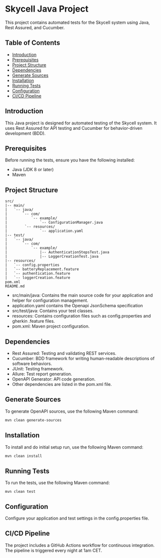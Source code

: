 # Skycell Java Project

This project contains automated tests for the Skycell system using Java, Rest Assured, and Cucumber.

## Table of Contents

- [Introduction](#introduction)
- [Prerequisites](#prerequisites)
- [Project Structure](#project-structure)
- [Dependencies](#dependencies)
- [Generate Sources](#generate-sources)
- [Installation](#installation)
- [Running Tests](#running-tests)
- [Configuration](#configuration)
- [CI/CD Pipeline](#cicd-pipeline)

## Introduction

This Java project is designed for automated testing of the Skycell system. It uses Rest Assured for API testing and Cucumber for behavior-driven development (BDD).

## Prerequisites

Before running the tests, ensure you have the following installed:

- Java (JDK 8 or later)
- Maven

## Project Structure

```text
src/
|-- main/
|   `-- java/
|       `-- com/
|           `-- example/
|               `-- ConfigurationManager.java
|        `-- resources/
|               `-- application.yaml
|-- test/
|   `-- java/
|       `-- com/
|           `-- example/
|               |-- AuthenticationStepsTest.java
|               |-- LoggerCreationTest.java
|-- resources/
|   `-- config.properties
|   `-- batteryReplacement.feature
|   `-- authentication.feature
|   `-- loggerCreation.feature
pom.xml
README.md
```

- src/main/java: Contains the main source code for your application and helper for configuration management.
- application.yaml contains the Openapi JsonSchema specification
- src/test/java: Contains your test classes.
- resources: Contains configuration files such as config.properties and gherkin .feature files.
- pom.xml: Maven project configuration.

## Dependencies
- Rest Assured: Testing and validating REST services.
- Cucumber: BDD framework for writing human-readable descriptions of software behaviors.
- JUnit: Testing framework.
- Allure: Test report generation.
- OpenAPI Generator: API code generation.
- Other dependencies are listed in the pom.xml file.

## Generate Sources
To generate OpenAPI sources, use the following Maven command:
```sh
mvn clean generate-sources
```

## Installation
To install and do initial setup run, use the following Maven command:
```sh
mvn clean install
```

## Running Tests
To run the tests, use the following Maven command:
```shell
mvn clean test
```

## Configuration
Configure your application and test settings in the config.properties file.

## CI/CD Pipeline
The project includes a GitHub Actions workflow for continuous integration. The pipeline is triggered every night at 1am CET.

